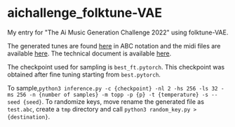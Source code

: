 # aichallenge_folktune-VAE
My entry for "The Ai Music Generation Challenge 2022" using folktune-VAE.

The generated tunes are found [here](tunes.abc) in ABC notation and the midi files are available [here](midis.tar.xz).
The technical document is available [here](The_Ai_Music_Generation_Challenge_2022_-_Technical_Document.pdf).

The checkpoint used for sampling is `best_ft.pytorch`. This checkpoint was obtained after fine tuning starting from `best.pytorch`.

To sample,`python3 inference.py -c {checkpoint} -nl 2 -hs 256 -ls 32 -ms 256 -n {number of samples} -m topp -p {p} -t {temperature} -s --seed {seed}`.
To randomize keys, move rename the generated file as `test.abc`, create a `tmp` directory and call `python3 random_key.py > {destination}`.
